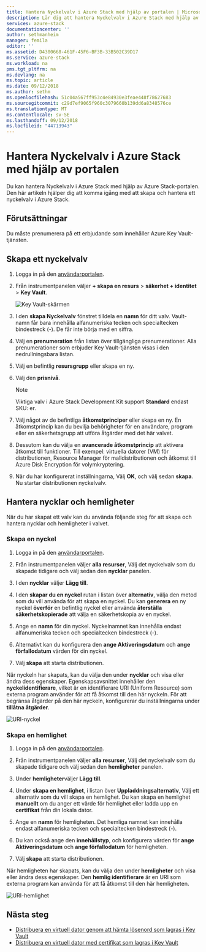 ```yaml
---
title: Hantera Nyckelvalv i Azure Stack med hjälp av portalen | Microsoft Docs
description: Lär dig att hantera Nyckelvalv i Azure Stack med hjälp av portalen
services: azure-stack
documentationcenter: ''
author: sethmanheim
manager: femila
editor: ''
ms.assetid: D4300668-461F-45F6-BF3B-33B502C39D17
ms.service: azure-stack
ms.workload: na
pms.tgt_pltfrm: na
ms.devlang: na
ms.topic: article
ms.date: 09/12/2018
ms.author: sethm
ms.openlocfilehash: 51c04a567ff953c4e84930e3feae448f78627683
ms.sourcegitcommit: c29d7ef9065f960c3079660b139dd6a8348576ce
ms.translationtype: MT
ms.contentlocale: sv-SE
ms.lasthandoff: 09/12/2018
ms.locfileid: "44713943"
---
```

# <a name="manage-key-vault-in-azure-stack-by-using-the-portal"></a>Hantera Nyckelvalv i Azure Stack med hjälp av portalen

Du kan hantera Nyckelvalv i Azure Stack med hjälp av Azure Stack-portalen. Den här artikeln hjälper dig att komma igång med att skapa och hantera ett nyckelvalv i Azure Stack.

## <a name="prerequisites"></a>Förutsättningar

Du måste prenumerera på ett erbjudande som innehåller Azure Key Vault-tjänsten.

## <a name="create-a-key-vault"></a>Skapa ett nyckelvalv

1. Logga in på den [användarportalen](https://portal.local.azurestack.external).

2. Från instrumentpanelen väljer **+ skapa en resurs** > **säkerhet + identitet** > **Key Vault**.

    ![Key Vault-skärmen](media/azure-stack-kv-manage-portal/image1.png)

3. I den **skapa Nyckelvalv** fönstret tilldela en **namn** för ditt valv. Vault-namn får bara innehålla alfanumeriska tecken och specialtecken bindestreck (-). De får inte börja med en siffra.

4. Välj en **prenumeration** från listan över tillgängliga prenumerationer. Alla prenumerationer som erbjuder Key Vault-tjänsten visas i den nedrullningsbara listan.

5. Välj en befintlig **resursgrupp** eller skapa en ny.

6. Välj den **prisnivå**.
    >[!NOTE]
    > Viktiga valv i Azure Stack Development Kit support **Standard** endast SKU: er.

7. Välj något av de befintliga **åtkomstprinciper** eller skapa en ny. En åtkomstprincip kan du bevilja behörigheter för en användare, program eller en säkerhetsgrupp att utföra åtgärder med det här valvet.

8. Dessutom kan du välja en **avancerade åtkomstprincip** att aktivera åtkomst till funktioner. Till exempel: virtuella datorer (VM) för distributionen, Resource Manager för malldistributionen och åtkomst till Azure Disk Encryption för volymkryptering.

9. När du har konfigurerat inställningarna, Välj **OK**, och välj sedan **skapa**. Nu startar distributionen nyckelvalv.

## <a name="manage-keys-and-secrets"></a>Hantera nycklar och hemligheter

När du har skapat ett valv kan du använda följande steg för att skapa och hantera nycklar och hemligheter i valvet.

### <a name="create-a-key"></a>Skapa en nyckel

1. Logga in på den [användarportalen](https://portal.local.azurestack.external).

2. Från instrumentpanelen väljer **alla resurser**, Välj det nyckelvalv som du skapade tidigare och välj sedan den **nycklar** panelen.

3. I den **nycklar** väljer **Lägg till**.

4. I den **skapar du en nyckel** rutan i listan över **alternativ**, välja den metod som du vill använda för att skapa en nyckel. Du kan **generera** en ny nyckel **överför** en befintlig nyckel eller använda **återställa säkerhetskopierade** att välja en säkerhetskopia av en nyckel.

5. Ange en **namn** för din nyckel. Nyckelnamnet kan innehålla endast alfanumeriska tecken och specialtecken bindestreck (-).

6. Alternativt kan du konfigurera den **ange Aktiveringsdatum** och **ange förfallodatum** värden för din nyckel.

7. Välj **skapa** att starta distributionen.

När nyckeln har skapats, kan du välja den under **nycklar** och visa eller ändra dess egenskaper. Egenskapsavsnittet innehåller den **nyckelidentifierare**, vilket är en identifierare URI (Uniform Resource) som externa program använder för att få åtkomst till den här nyckeln. För att begränsa åtgärder på den här nyckeln, konfigurerar du inställningarna under **tillåtna åtgärder**.

![URI-nyckel](media/azure-stack-kv-manage-portal/image4.png)

### <a name="create-a-secret"></a>Skapa en hemlighet

1. Logga in på den [användarportalen](https://portal.local.azurestack.external).
2. Från instrumentpanelen väljer **alla resurser**, Välj det nyckelvalv som du skapade tidigare och välj sedan den **hemligheter** panelen.

3. Under **hemligheter**väljer **Lägg till**.

4. Under **skapa en hemlighet**, i listan över **Uppladdningsalternativ**, Välj ett alternativ som du vill skapa en hemlighet. Du kan skapa en hemlighet **manuellt** om du anger ett värde för hemlighet eller ladda upp en **certifikat** från din lokala dator.

5. Ange en **namn** för hemligheten. Det hemliga namnet kan innehålla endast alfanumeriska tecken och specialtecken bindestreck (-).

6. Du kan också ange den **innehållstyp**, och konfigurera värden för **ange Aktiveringsdatum** och **ange förfallodatum** för hemligheten.

7. Välj **skapa** att starta distributionen.

När hemligheten har skapats, kan du välja den under **hemligheter** och visa eller ändra dess egenskaper. Den **hemlig identifierare** är en URI som externa program kan använda för att få åtkomst till den här hemligheten.

![URI-hemlighet](media/azure-stack-kv-manage-portal/image5.png)

## <a name="next-steps"></a>Nästa steg

* [Distribuera en virtuell dator genom att hämta lösenord som lagras i Key Vault](azure-stack-kv-deploy-vm-with-secret.md)
* [Distribuera en virtuell dator med certifikat som lagras i Key Vault](azure-stack-kv-push-secret-into-vm.md)
